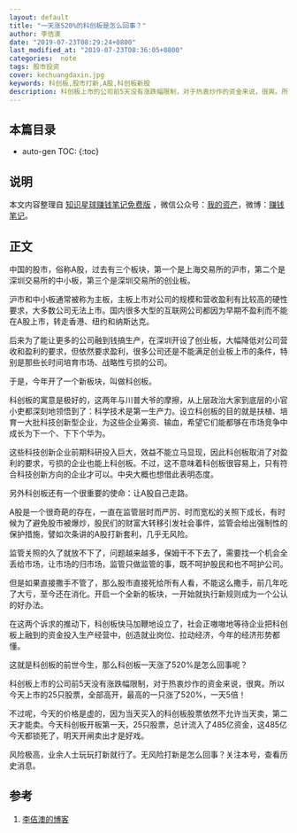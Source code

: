 ```yaml
---
layout: default
title: "一天涨520%的科创板是怎么回事？"
author: 李佶澳
date: "2019-07-23T08:29:24+0800"
last_modified_at: "2019-07-23T08:36:05+0800"
categories:  note
tags: 股市投资
cover: kechuangdaxin.jpg
keywords: 科创板,股市打新,A股,科创板新股
description: 科创板上市的公司前5天没有涨跌幅限制，对于热衷炒作的资金来说，很爽。所以今天上市的25只股票，全部高开，最高的一只涨了520%，一天5倍！
---
```


## 本篇目录

* auto-gen TOC:
{:toc}

## 说明

本文内容整理自 [知识星球赚钱笔记免费版](https://t.zsxq.com/ayVvVzB) ，微信公众号：[我的资产](https://www.lijiaocn.com/img/invest.jpg)，微博：[赚钱笔记](https://weibo.com/6876203019/profile?rightmod=1&wvr=6&mod=personinfo&is_all=1)。

## 正文

中国的股市，俗称A股，过去有三个板块，第一个是上海交易所的沪市，第二个是深圳交易所的中小板，第三个是深圳交易所的创业板。

沪市和中小板通常被称为主板，主板上市对公司的规模和营收盈利有比较高的硬性要求，大多数公司无法上市。国内很多大型的互联网公司都因为早期不盈利而不能在A股上市，转走香港、纽约和纳斯达克。

后来为了能让更多的公司融到钱搞生产，在深圳开设了创业板，大幅降低对公司营收和盈利的要求，但依然要求盈利，很多公司还是不能满足创业板上市的条件，特别是那些长时间培育市场、战略性亏损的公司。

于是，今年开了一个新板块，叫做科创板。

科创板的寓意是极好的，这两年与川普大爷的摩擦，从上层政治大家到底层的小官小吏都深刻地领悟到了：科学技术是第一生产力。设立科创板的目的就是扶植、培育一大批科技创新型企业，为这些企业筹资、输血，希望它们能都够在市场竞争中成长为下一个、下下个华为。

这些科技创新企业前期科研投入巨大，效益不能立马显现，因此科创板取消了对盈利的要求，亏损的企业也能上科创板。不过，这不意味着科创板很容易上，只有符合科技创新方向的企业才可以。中央大概也想借此表明态度。

另外科创板还有一个很重要的使命：让A股自己走路。

A股是一个很奇葩的存在，一直在监管层时而严厉、时而宽松的关照下成长，有时候为了避免股市被爆炒，股民们的财富大转移引发社会事件，监管会给出强制性的保护措施，譬如次条讲的A股打新套利，几乎无风险。

监管关照的久了就放不下了，问题越来越多，保姆干不下去了，需要找一个机会全丢给市场，让市场的归市场，监管只做监管的事，既不呵护股民和也不呵护公司。

但是如果直接撒手不管了，那么股市直接死给所有人看，不能这么撒手，前几年吃了大亏，至今还在消化。开启一个全新的板块，一开始就执行新规则成为一个公认的好办法。

在这两个诉求的推动下，科创板快马加鞭地设立了，社会正嗷嗷地等待企业把科创板上融到的资金投入生产经营中，创造就业岗位、拉动经济，今年的经济形势都懂。

这就是科创板的前世今生，那么科创板一天涨了520%是怎么回事呢？

科创板上市的公司前5天没有涨跌幅限制，对于热衷炒作的资金来说，很爽。所以今天上市的25只股票，全部高开，最高的一只涨了520%，一天5倍！

不过呢，今天的价格是虚的，因为当天买入的科创板股票依然不允许当天卖，第二天才能卖。今天科创板开板第一天，25只股票，总计流入了485亿资金，这485亿今天都锁死了，明天开闸卖出才是好戏。

风险极高，业余人士玩玩打新就行了。无风险打新是怎么回事？关注本号，查看历史消息。

## 参考

1. [李佶澳的博客][1]

[1]: https://www.lijiaocn.com "李佶澳的博客"


